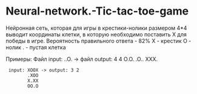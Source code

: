 # Neural-network.-Tic-tac-toe-game
Нейронная сеть, которая для игры в крестики-нолики размером 4*4 выводит координаты клетки, в которую необходимо поставить X для победы в игре.
Вероятность правильного ответа - 82%
X - крестик
O - нолик
. - пустая клетка

Примеры:
Файл input: ..O.  -> файл output: 4 4
            O.O.
            .O..
            XXX.
            
     input: XOOX -> output: 3 2
            .XOO
            X.XX
            OO.O
